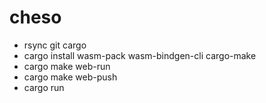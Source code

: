 # cheso

- rsync git cargo
- cargo install wasm-pack wasm-bindgen-cli cargo-make
- cargo make web-run
- cargo make web-push
- cargo run